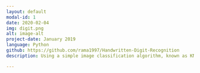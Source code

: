 ```yaml
---
layout: default
modal-id: 1
date: 2020-02-04
img: digit.png
alt: image-alt
project-date: January 2019
language: Python
github: https://github.com/rama1997/Handwritten-Digit-Recognition
description: Using a simple image classification algorithm, known as KNN classifer, that relies on the distance between feature vectors to accurately classify unknown data points, digits in this project, by finding the most common class among the k-closest examples. The dataset was pulled from the MNIST public dataset.

---
```

